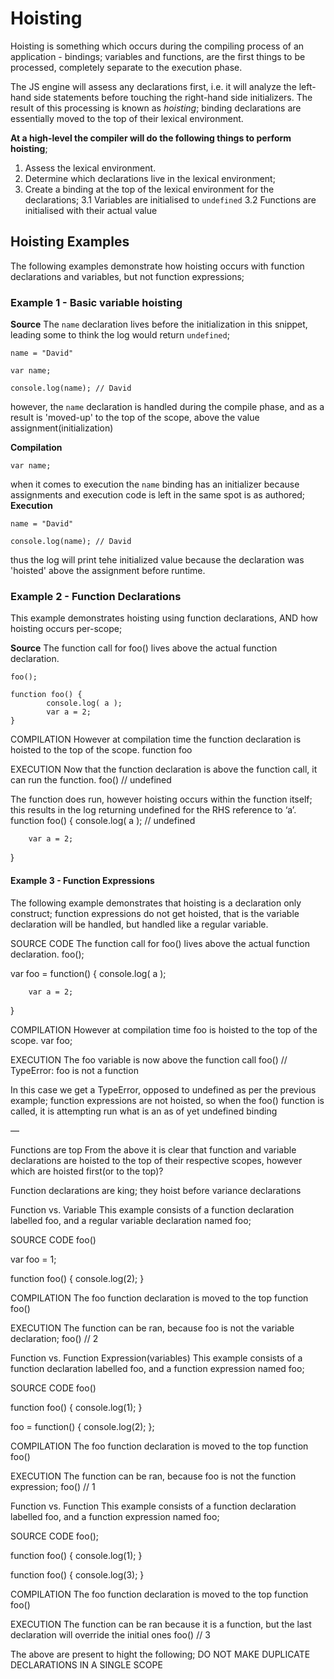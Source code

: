 # Hoisting
Hoisting is something which occurs during the compiling process of an application - bindings; variables and functions, are the first things to be processed, completely separate to the execution phase.

The JS engine will assess any declarations first, i.e. it will analyze the left-hand side statements before touching the right-hand side initializers. The result of this processing is known as _hoisting_; binding declarations are essentially moved to the top of their lexical environment.


__At a high-level the compiler will do the following things to perform hoisting__;

1. Assess the lexical environment.
2. Determine which declarations live in the lexical environment;
3. Create a binding at the top of the lexical environment for the declarations;
  3.1 Variables are initialised to `undefined`
  3.2 Functions are initialised with their actual value 


## Hoisting Examples
The following examples demonstrate how hoisting occurs with function declarations and variables, but not function expressions;


### __Example 1__ - Basic variable hoisting 
__Source__
The `name` declaration lives before the initialization in this snippet, leading some to think the log would return `undefined`;
```
name = "David"

var name;

console.log(name); // David
```
however, the `name` declaration is handled during the compile phase, and as a result is 'moved-up' to the top of the scope, above the value assignment(initialization)

__Compilation__
```
var name;
```
when it comes to execution the `name` binding has an initializer because assignments and execution code is left in the same spot is as authored;
__Execution__
```
name = "David"

console.log(name); // David
```
thus the log will print tehe initialized value because the declaration was 'hoisted' above the assignment before runtime.

### __Example 2__ - Function Declarations
This example demonstrates hoisting using function declarations, AND how hoisting occurs per-scope;

__Source__
The function call for foo() lives above the actual function declaration.
```
foo();

function foo() {
        console.log( a );
        var a = 2;
}
```
COMPILATION
However at compilation time the function declaration is hoisted to the top of the scope.
function foo

EXECUTION
Now that the function declaration is above the function call, it can run the function.
foo() // undefined

The function does run, however hoisting occurs within the function itself; this results in the log returning undefined for the RHS reference to ‘a’.
function foo() {
        console.log( a ); // undefined

        var a = 2;
}



#### __Example 3__ - Function Expressions
The following example demonstrates that hoisting is a declaration only construct; 
function expressions do not get hoisted, that is the variable declaration will be handled, but handled like a regular variable.

SOURCE CODE
The function call for foo() lives above the actual function declaration.
foo();

var foo = function() {
        console.log( a );

        var a = 2;
}

COMPILATION
However at compilation time foo is hoisted to the top of the scope.
var foo;

EXECUTION
The foo variable is now above the function call
foo() // TypeError: foo is not a function

In this case we get a TypeError, opposed to undefined as per the previous example; function expressions are not hoisted, so when the foo() function is called, it is attempting run what is an as of yet undefined binding 

—

Functions are top
From the above it is clear that function and variable declarations are hoisted to the top of their respective scopes, however which are hoisted first(or to the top)?

Function declarations are king; they hoist before variance declarations

Function vs. Variable
This example consists of a function declaration labelled foo, and a regular variable declaration named foo;

SOURCE CODE
foo()

var foo = 1;

function foo() {
    console.log(2);
}


COMPILATION
The foo function declaration is moved to the top
function foo() 

EXECUTION
The function can be ran, because foo is not the variable declaration;
foo() // 2

Function vs. Function Expression(variables)
This example consists of a function declaration labelled foo, and a function expression named foo;

SOURCE CODE
foo()

function foo() {
        console.log(1);
}

foo = function() {
        console.log(2);
};

COMPILATION
The foo function declaration is moved to the top
function foo() 

EXECUTION
The function can be ran, because foo is not the function expression;
foo() // 1


Function vs. Function
This example consists of a function declaration labelled foo, and a function expression named foo;

SOURCE CODE
foo();

function foo() {
  console.log(1);
}

function foo() {
  console.log(3);
}

COMPILATION
The foo function declaration is moved to the top
function foo() 

EXECUTION
The function can be ran because it is a function, but the last declaration will override the initial ones
foo() // 3

The above are present to hight the following;
DO NOT MAKE DUPLICATE DECLARATIONS IN A SINGLE SCOPE